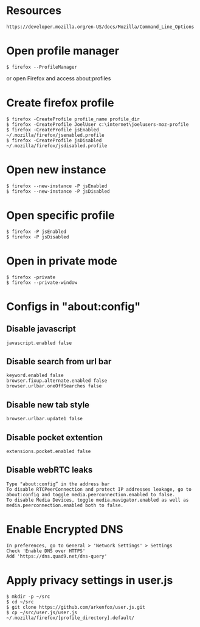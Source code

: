 # Resources
```
https://developer.mozilla.org/en-US/docs/Mozilla/Command_Line_Options
```

# Open profile manager
```
$ firefox --ProfileManager
```
or open Firefox and access about:profiles

# Create firefox profile
```
$ firefox -CreateProfile profile_name profile_dir
$ firefox -CreateProfile JoelUser c:\internet\joelusers-moz-profile
$ firefox -CreateProfile jsEnabled ~/.mozilla/firefox/jsenabled.profile
$ firefox -CreateProfile jsDisabled ~/.mozilla/firefox/jsdisabled.profile
```

# Open new instance
```
$ firefox --new-instance -P jsEnabled
$ firefox --new-instance -P jsDisabled
```

# Open specific profile
```
$ firefox -P jsEnabled
$ firefox -P jsDisabled
```

# Open in private mode
```
$ firefox -private
$ firefox --private-window
```

# Configs in "about:config"
## Disable javascript
```
javascript.enabled false
```
## Disable search from url bar
```
keyword.enabled false
browser.fixup.alternate.enabled false
browser.urlbar.oneOffSearches false
```

## Disable new tab style
```
browser.urlbar.update1 false
```

## Disable pocket extention
```
extensions.pocket.enabled false
```

## Disable webRTC leaks
```
Type "about:config” in the address bar
To disable RTCPeerConnection and protect IP addresses leakage, go to about:config and toggle media.peerconnection.enabled to false.
To disable Media Devices, toggle media.navigator.enabled as well as media.peerconnection.enabled both to false.
```

# Enable Encrypted DNS
```
In preferences, go to General > 'Network Settings' > Settings
Check 'Enable DNS over HTTPS'
Add 'https://dns.quad9.net/dns-query'
```

# Apply privacy settings in user.js
```
$ mkdir -p ~/src
$ cd ~/src
$ git clone https://github.com/arkenfox/user.js.git
$ cp ~/src/user.js/user.js ~/.mozilla/firefox/[profile_directory].default/
```
